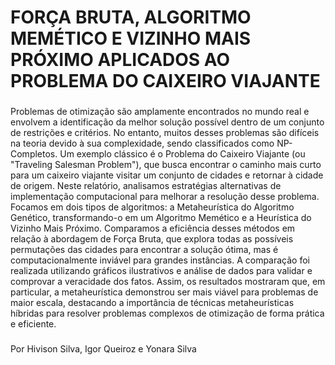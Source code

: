 # FORÇA BRUTA, ALGORITMO MEMÉTICO E VIZINHO MAIS PRÓXIMO APLICADOS AO PROBLEMA DO CAIXEIRO VIAJANTE
###
Problemas de otimização são amplamente encontrados no mundo real e envolvem a identificação da melhor solução possível dentro de um conjunto de restrições e critérios. No entanto, muitos desses problemas são difíceis na teoria devido à sua complexidade, sendo classificados como NP-Completos. Um exemplo clássico é o Problema do Caixeiro Viajante (ou "Traveling Salesman Problem"), que busca encontrar o caminho mais curto para um caixeiro viajante visitar um conjunto de cidades e retornar à cidade de origem. Neste relatório, analisamos estratégias alternativas de implementação computacional para melhorar a resolução desse problema. Focamos em dois tipos de algoritmos: a Metaheurística do Algoritmo Genético, transformando-o em um Algoritmo Memético e a Heurística do Vizinho Mais Próximo. Comparamos a eficiência desses métodos em relação à abordagem de Força Bruta, que explora todas as possíveis permutações das cidades para encontrar a solução ótima, mas é computacionalmente inviável para grandes instâncias. A comparação foi realizada utilizando gráficos ilustrativos e análise de dados para validar e comprovar a veracidade dos fatos. Assim, os resultados mostraram que, em particular, a metaheurística demonstrou ser mais viável para problemas de maior escala, destacando a importância de técnicas metaheurísticas híbridas para resolver problemas complexos de otimização de forma prática e eficiente.
###
Por Hivison Silva, Igor Queiroz e Yonara Silva

